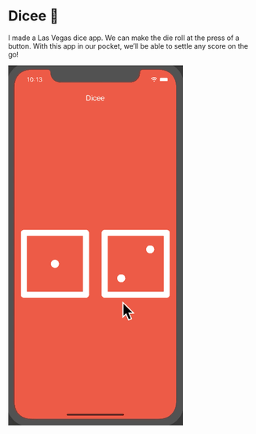 
# Dicee 🎲


I made a Las Vegas dice app. We can make the die roll at the press of a button. With this app in our pocket, we’ll be able to settle any score on the go!

![Finished App](https://github.com/goyalshagun25/Dice_App/blob/master/dicee-demo.gif)


